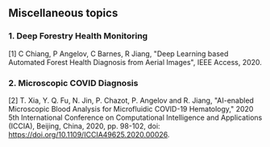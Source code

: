 ## Miscellaneous topics

### 1. Deep Forestry Health Monitoring
[1] C Chiang, P Angelov, C Barnes, R Jiang, "Deep Learning based Automated Forest Health Diagnosis from Aerial Images",
IEEE Access, 2020.

### 2. Microscopic COVID Diagnosis
[2] T. Xia, Y. Q. Fu, N. Jin, P. Chazot, P. Angelov and R. Jiang, "AI-enabled Microscopic Blood Analysis for Microfluidic COVID-19 Hematology," 2020 5th International Conference on Computational Intelligence and Applications (ICCIA), Beijing, China, 2020, pp. 98-102, doi: https://doi.org/10.1109/ICCIA49625.2020.00026.

###

###
